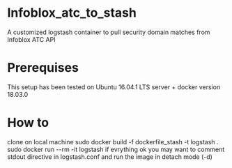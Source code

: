 # Infoblox_atc_to_stash
A customized logstash container to pull security domain matches from Infoblox ATC API
# Prerequises
This setup has been tested on Ubuntu 16.04.1 LTS server + docker version 18.03.0
# How to
clone on local machine
sudo docker build -f dockerfile_stash -t logstash .
sudo docker run --rm -it logstash
if evrything ok you may want to comment stdout directive in logstash.conf and run the image in detach mode (-d)
